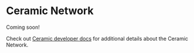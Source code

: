 # Ceramic Network

Coming soon!

Check out [Ceramic developer docs](https://developers.ceramic.network/learn/welcome/) for additional details about the Ceramic Network.

